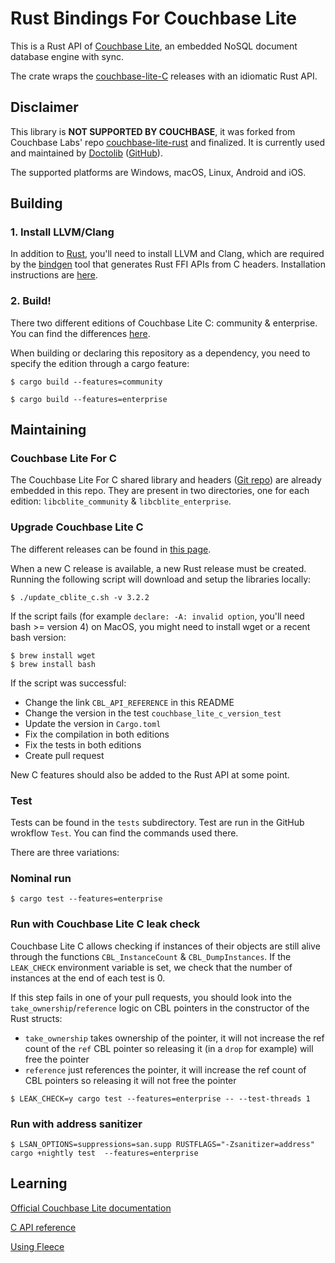 # Rust Bindings For Couchbase Lite

This is a Rust API of [Couchbase Lite][CBL], an embedded NoSQL document database engine with sync.

The crate wraps the [couchbase-lite-C][CBL_C] releases with an idiomatic Rust API.

## Disclaimer

This library is **NOT SUPPORTED BY COUCHBASE**, it was forked from Couchbase Labs' repo [couchbase-lite-rust][CBL_RUST] and finalized.
It is currently used and maintained by [Doctolib][DOCTOLIB] ([GitHub][DOCTOLIB_GH]).

The supported platforms are Windows, macOS, Linux, Android and iOS.

## Building

### 1. Install LLVM/Clang

In addition to [Rust][RUST], you'll need to install LLVM and Clang, which are required by the [bindgen][BINDGEN] tool that generates Rust FFI APIs from C headers.
Installation instructions are [here][BINDGEN_INSTALL].

### 2. Build!

There two different editions of Couchbase Lite C: community & enterprise.
You can find the differences [here][CBL_EDITIONS_DIFF].

When building or declaring this repository as a dependency, you need to specify the edition through a cargo feature:

```shell
$ cargo build --features=community
```

```shell
$ cargo build --features=enterprise
```

## Maintaining

### Couchbase Lite For C

The Couchbase Lite For C shared library and headers ([Git repo][CBL_C]) are already embedded in this repo.
They are present in two directories, one for each edition: `libcblite_community` & `libcblite_enterprise`.

### Upgrade Couchbase Lite C

The different releases can be found in [this page][CBL_DOWNLOAD_PAGE].

When a new C release is available, a new Rust release must be created. Running the following script will download and setup the libraries locally:

```shell
$ ./update_cblite_c.sh -v 3.2.2
```

If the script fails (for example `declare: -A: invalid option`, you'll need bash >= version 4) on MacOS, you might need to install wget or a recent bash version:

```shell
$ brew install wget
$ brew install bash
```

If the script was successful:
- Change the link `CBL_API_REFERENCE` in this README
- Change the version in the test `couchbase_lite_c_version_test`
- Update the version in `Cargo.toml`
- Fix the compilation in both editions
- Fix the tests in both editions
- Create pull request

New C features should also be added to the Rust API at some point.

### Test

Tests can be found in the `tests` subdirectory.
Test are run in the GitHub wrokflow `Test`. You can find the commands used there.

There are three variations:

### Nominal run

```shell
$ cargo test --features=enterprise
```

### Run with Couchbase Lite C leak check

Couchbase Lite C allows checking if instances of their objects are still alive through the functions `CBL_InstanceCount` & `CBL_DumpInstances`.
If the `LEAK_CHECK` environment variable is set, we check that the number of instances at the end of each test is 0.

If this step fails in one of your pull requests, you should look into the `take_ownership`/`reference` logic on CBL pointers in the constructor of the Rust structs:
- `take_ownership` takes ownership of the pointer, it will not increase the ref count of the `ref` CBL pointer so releasing it (in a `drop` for example) will free the pointer
- `reference` just references the pointer, it will increase the ref count of CBL pointers so releasing it will not free the pointer

```shell
$ LEAK_CHECK=y cargo test --features=enterprise -- --test-threads 1
```

### Run with address sanitizer

```shell
$ LSAN_OPTIONS=suppressions=san.supp RUSTFLAGS="-Zsanitizer=address" cargo +nightly test  --features=enterprise
```

## Learning

[Official Couchbase Lite documentation][CBL_DOCS]

[C API reference][CBL_API_REFERENCE]

[Using Fleece][FLEECE]

[RUST]: https://www.rust-lang.org

[CBL]: https://www.couchbase.com/products/lite

[CBL_DOWNLOAD_PAGE]: https://www.couchbase.com/downloads/?family=couchbase-lite

[CBL_C]: https://github.com/couchbase/couchbase-lite-C

[CBL_RUST]: https://github.com/couchbaselabs/couchbase-lite-rust

[CBL_DOCS]: https://docs.couchbase.com/couchbase-lite/current/introduction.html

[CBL_API_REFERENCE]: https://docs.couchbase.com/mobile/3.2.3/couchbase-lite-c/C/html/modules.html

[CBL_EDITIONS_DIFF]: https://www.couchbase.com/products/editions/

[FLEECE]: https://github.com/couchbaselabs/fleece/wiki/Using-Fleece

[BINDGEN]: https://rust-lang.github.io/rust-bindgen/

[BINDGEN_INSTALL]: https://rust-lang.github.io/rust-bindgen/requirements.html

[DOCTOLIB]: https://www.doctolib.fr/

[DOCTOLIB_GH]: https://github.com/doctolib

